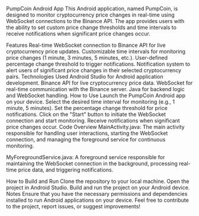 
PumpCoin Android App
This Android application, named PumpCoin, is designed to monitor cryptocurrency price changes in real-time using WebSocket connections to the Binance API. The app provides users with the ability to set custom price change thresholds and time intervals to receive notifications when significant price changes occur.

Features
Real-time WebSocket connection to Binance API for live cryptocurrency price updates.
Customizable time intervals for monitoring price changes (1 minute, 3 minutes, 5 minutes, etc.).
User-defined percentage change threshold to trigger notifications.
Notification system to alert users of significant price changes in their selected cryptocurrency pairs.
Technologies Used
Android Studio for Android application development.
Binance API for live cryptocurrency price data.
WebSocket for real-time communication with the Binance server.
Java for backend logic and WebSocket handling.
How to Use
Launch the PumpCoin Android app on your device.
Select the desired time interval for monitoring (e.g., 1 minute, 5 minutes).
Set the percentage change threshold for price notifications.
Click on the "Start" button to initiate the WebSocket connection and start monitoring.
Receive notifications when significant price changes occur.
Code Overview
MainActivity.java: The main activity responsible for handling user interactions, starting the WebSocket connection, and managing the foreground service for continuous monitoring.

MyForegroundService.java: A foreground service responsible for maintaining the WebSocket connection in the background, processing real-time price data, and triggering notifications.

How to Build and Run
Clone the repository to your local machine.
Open the project in Android Studio.
Build and run the project on your Android device.
Notes
Ensure that you have the necessary permissions and dependencies installed to run Android applications on your device.
Feel free to contribute to the project, report issues, or suggest improvements!
